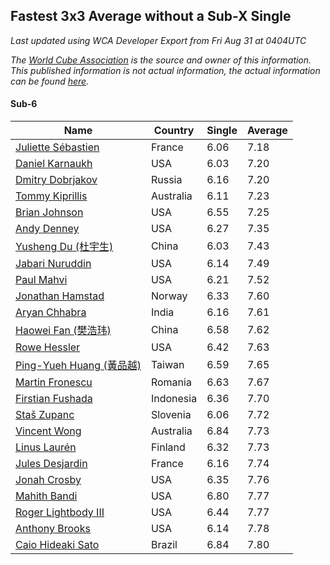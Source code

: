 ## Fastest 3x3 Average without a Sub-X Single

*Last updated using WCA Developer Export from Fri Aug 31 at 0404UTC*

*The [World Cube Association](https://www.worldcubeassociation.org) is the source and owner of this information. This published information is not actual information, the actual information can be found [here](https://www.worldcubeassociation.org/results).*

#### Sub-6

Name|Country|Single|Average
--|--|--|--
[Juliette Sébastien](https://www.worldcubeassociation.org/persons/2014SEBA01)|France|6.06|7.18
[Daniel Karnaukh](https://www.worldcubeassociation.org/persons/2014KARN02)|USA|6.03|7.20
[Dmitry Dobrjakov](https://www.worldcubeassociation.org/persons/2011DOBR01)|Russia|6.16|7.20
[Tommy Kiprillis](https://www.worldcubeassociation.org/persons/2014KIPR01)|Australia|6.11|7.23
[Brian Johnson](https://www.worldcubeassociation.org/persons/2013JOHN10)|USA|6.55|7.25
[Andy Denney](https://www.worldcubeassociation.org/persons/2013DENN01)|USA|6.27|7.35
[Yusheng Du (杜宇生)](https://www.worldcubeassociation.org/persons/2015DUYU01)|China|6.03|7.43
[Jabari Nuruddin](https://www.worldcubeassociation.org/persons/2014NURU01)|USA|6.14|7.49
[Paul Mahvi](https://www.worldcubeassociation.org/persons/2012MAHV01)|USA|6.21|7.52
[Jonathan Hamstad](https://www.worldcubeassociation.org/persons/2011HAMS01)|Norway|6.33|7.60
[Aryan Chhabra](https://www.worldcubeassociation.org/persons/2015CHHA03)|India|6.16|7.61
[Haowei Fan (樊浩玮)](https://www.worldcubeassociation.org/persons/2009FANH01)|China|6.58|7.62
[Rowe Hessler](https://www.worldcubeassociation.org/persons/2007HESS01)|USA|6.42|7.63
[Ping-Yueh Huang (黃品越)](https://www.worldcubeassociation.org/persons/2012HUAN12)|Taiwan|6.59|7.65
[Martin Fronescu](https://www.worldcubeassociation.org/persons/2013FRON01)|Romania|6.63|7.67
[Firstian Fushada](https://www.worldcubeassociation.org/persons/2015FUSH01)|Indonesia|6.36|7.70
[Staš Zupanc](https://www.worldcubeassociation.org/persons/2014ZUPA01)|Slovenia|6.06|7.72
[Vincent Wong](https://www.worldcubeassociation.org/persons/2014WONG08)|Australia|6.84|7.73
[Linus Laurén](https://www.worldcubeassociation.org/persons/2016LAUR01)|Finland|6.32|7.73
[Jules Desjardin](https://www.worldcubeassociation.org/persons/2010DESJ01)|France|6.16|7.74
[Jonah Crosby](https://www.worldcubeassociation.org/persons/2012CROS01)|USA|6.35|7.76
[Mahith Bandi](https://www.worldcubeassociation.org/persons/2014BAND04)|USA|6.80|7.77
[Roger Lightbody III](https://www.worldcubeassociation.org/persons/2016LIGH01)|USA|6.44|7.77
[Anthony Brooks](https://www.worldcubeassociation.org/persons/2008SEAR01)|USA|6.14|7.78
[Caio Hideaki Sato](https://www.worldcubeassociation.org/persons/2016SATO01)|Brazil|6.84|7.80
